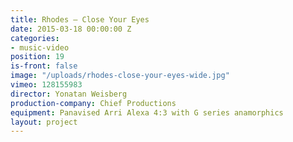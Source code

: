 ```yaml
---
title: Rhodes — Close Your Eyes
date: 2015-03-18 00:00:00 Z
categories:
- music-video
position: 19
is-front: false
image: "/uploads/rhodes-close-your-eyes-wide.jpg"
vimeo: 128155983
director: Yonatan Weisberg
production-company: Chief Productions
equipment: Panavised Arri Alexa 4:3 with G series anamorphics
layout: project
---
```


